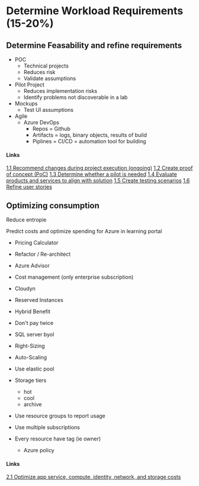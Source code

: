 # Determine Workload Requirements (15-20%)

## Determine Feasability and refine requirements

- POC
  - Technical projects
  - Reduces risk
  - Validate assumptions
- Pilot Project
  - Reduces implementation risks
  - Identify problems not discoverable in a lab
- Mockups
  - Test UI assumptions
- Agile
  - Azure DevOps
    - Repos = Github
    - Artifacts = logs, binary objects, results of build
    - Piplines = CI/CD = automation tool for building

#### Links

[1.1 Recommend changes during project execution (ongoing)](https://docs.microsoft.com/en-us/azure/architecture/best-practices/background-jobs)
[1.2 Create proof of concept (PoC)](https://azure.microsoft.com/en-us/blog/azure-introduces-a-new-blockchain-proof-of-concept-framework-for-developers/)
[1.3 Determine whether a pilot is needed](https://docs.microsoft.com/en-us/azure/active-directory/authentication/tutorial-mfa-applications)
[1.4 Evaluate products and services to align with solution](https://azure.microsoft.com/en-us/solutions/dev-test/)
[1.5 Create testing scenarios](https://docs.microsoft.com/en-us/azure/devops/test/create-a-test-plan?view=vsts)
[1.6 Refine user stories](https://docs.microsoft.com/en-us/azure/devops/boards/backlogs/best-practices-product-backlog?view=vsts)

## Optimizing consumption

Reduce entropie

Predict costs and optimize spending for Azure in learning portal

- Pricing Calculator
- Refactor / Re-architect
- Azure Advisor
- Cost management (only enterprise subscription)
- Cloudyn
- Reserved Instances
- Hybrid Benefit

- Don't pay twice
- SQL server byol
- Right-Sizing
- Auto-Scaling
- Use elastic pool
- Storage tiers
  - hot
  - cool
  - archive
- Use resource groups to report usage
- Use multiple subscriptions
- Every resource have tag (ie owner)
  - Azure policy

#### Links

[2.1 Optimize app service, compute, identity, network, and storage costs](https://azure.microsoft.com/en-us/blog/reduce-costs-by-optimizing-actuarial-risk-compute-on-azure/)